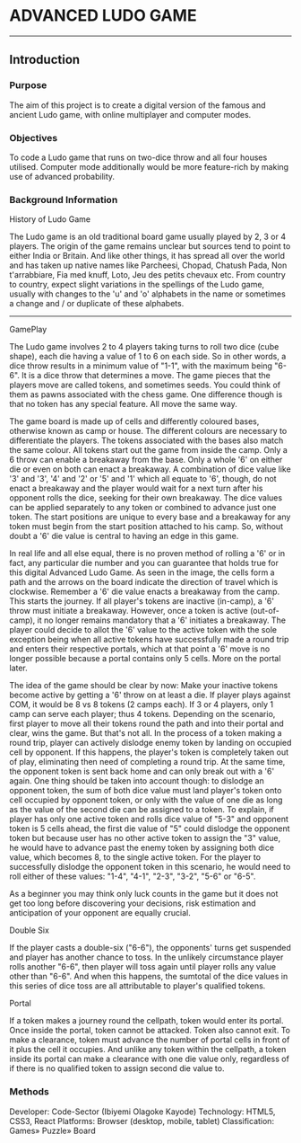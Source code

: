 # ADVANCED LUDO GAME

***

## Introduction

### Purpose

The aim of this project is to create a digital version of the famous and ancient Ludo game, with online multiplayer and computer modes.


### Objectives

To code a Ludo game that runs on two-dice throw and all four houses utilised. Computer mode additionally would be more feature-rich by making use of advanced probability.

### Background Information

History of Ludo Game

The Ludo game is an old traditional board game usually played by 2, 3 or 4 players. The origin of the game remains unclear but sources tend to point to either India or Britain. And like other things, it has spread all over the world and has taken up native names like Parcheesi, Chopad, Chatush Pada, Non t'arrabbiare, Fia med knuff, Loto, Jeu des petits chevaux etc. From country to country, expect slight variations in the spellings of the Ludo game, usually with changes to the 'u' and 'o' alphabets in the name or sometimes a change and / or duplicate of these alphabets.

***

GamePlay

The Ludo game involves 2 to 4 players taking turns to roll two dice (cube shape), each die having a value of 1 to 6 on each side. So in other words, a dice throw results in a minimum value of "1-1", with the maximum being "6-6". It is a dice throw that determines a move. The game pieces that the players move are called tokens, and sometimes seeds. You could think of them as pawns associated with the chess game. One difference though is that no token has any special feature. All move the same way. 

The game board is made up of cells and differently coloured bases, otherwise known as camp or house. The different colours are necessary to differentiate the players. The tokens associated with the bases also match the same colour. All tokens start out the game from inside the camp. Only a 6 throw can enable a breakaway from the base. Only a whole '6' on either die or even on both can enact a breakaway. A combination of dice value like '3' and '3', '4' and '2' or '5' and '1' which all equate to '6', though, do not enact a breakaway and the player would wait for a next turn after his opponent rolls the dice, seeking for their own breakaway. The dice values can be applied separately to any token or combined to advance just one token. The start positions are unique to every base and a breakaway for any token must begin from the start position attached to his camp. So, without doubt a '6' die value is central to having an edge in this game. 

In real life and all else equal, there is no proven method of rolling a '6' or in fact, any particular die number and you can guarantee that holds true for this digital Advanced Ludo Game. As seen in the image, the cells form a path and the arrows on the board indicate the direction of travel which is clockwise. Remember a '6' die value enacts a breakaway from the camp. This starts the journey. If all player's tokens are inactive (in-camp), a '6' throw must initiate a breakaway. However, once a token is active (out-of-camp), it no longer remains mandatory that a '6' initiates a breakaway. The player could decide to allot the '6' value to the active token with the sole exception being when all active tokens have successfully made a round trip and enters their respective portals, which at that point a '6' move is no longer possible because a portal contains only 5 cells. More on the portal later.

The idea of the game should be clear by now: Make your inactive tokens become active by getting a '6' throw on at least a die. If player plays against COM, it would be 8 vs 8 tokens (2 camps each). If 3 or 4 players, only 1 camp can serve each player; thus 4 tokens. Depending on the scenario, first player to move all their tokens round the path and into their portal and clear, wins the game. But that's not all. In the process of a token making a round trip, player can actively dislodge enemy token by landing on occupied cell by opponent. If this happens, the player's token is completely taken out of play, eliminating then need of completing a round trip. At the same time, the opponent token is sent back home and can only break out with a '6' again. One thing should be taken into account though: to dislodge an opponent token, the sum of both dice value must land player's token onto cell occupied by opponent token, or only with the value of one die as long as the value of the second die can be assigned to a token. To explain, if player has only one active token and rolls dice value of "5-3" and opponent token is 5 cells ahead, the first die value of "5" could dislodge the opponent token but because user has no other active token to assign the "3" value, he would have to advance past the enemy token by assigning both dice value, which becomes 8, to the single active token. For the player to successfully dislodge the opponent token in this scenario, he would need to roll either of these values: "1-4", "4-1", "2-3", "3-2", "5-6" or "6-5".

As a beginner you may think only luck counts in the game but it does not get too long before discovering your decisions, risk estimation and anticipation of your opponent are equally crucial.

Double Six

If the player casts a double-six ("6-6"), the opponents' turns get suspended and player has another chance to toss. In the unlikely circumstance player rolls another "6-6", then player will toss again until player rolls any value other than "6-6". And when this happens, the sumtotal of the dice values in this series of dice toss are all attributable to player's qualified tokens.

Portal

If a token makes a journey round the cellpath, token would enter its portal. Once inside the portal, token cannot be attacked. Token also cannot exit. To make a clearance, token must advance the number of portal cells in front of it plus the cell it occupies. And unlike any token within the cellpath, a token inside its portal can make a clearance with one die value only, regardless of if there is no qualified token to assign second die value to.



### Methods


Developer: Code-Sector (Ibiyemi Olagoke Kayode)
Technology: HTML5, CSS3, React
Platforms: Browser (desktop, mobile, tablet) 
Classification: Games» Puzzle» Board
